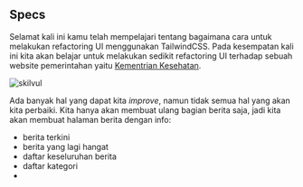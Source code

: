 ## Specs

Selamat kali ini kamu telah mempelajari tentang bagaimana cara untuk melakukan refactoring UI menggunakan TailwindCSS. Pada kesempatan kali ini kita akan belajar untuk melakukan sedikit refactoring UI terhadap sebuah website pemerintahan yaitu [Kementrian Kesehatan](https://www.kemkes.go.id/).

![skilvul](https://skilvul-prod-01.s3.ap-southeast-1.amazonaws.com/lesson/full-stack-assignment/tailwindcss-01.png)

Ada banyak hal yang dapat kita *improve*, namun tidak semua hal yang akan kita perbaiki. Kita hanya akan membuat ulang bagian berita saja, jadi kita akan membuat halaman berita dengan info:
- berita terkini
- berita yang lagi hangat
- daftar keseluruhan berita
- daftar kategori
- 